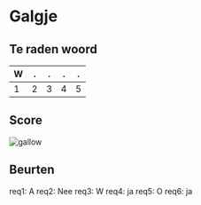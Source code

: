 # Galgje

## Te raden woord

|W|.|.|.|.|
|-|-|-|-|-|
|1|2|3|4|5|

## Score
![gallow](./images/2.png)

## Beurten
req1: A
req2: Nee
req3: W
req4: ja
req5: O
req6: ja